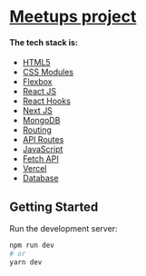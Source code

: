 # [Meetups project](https://meetup-nextjs-topaz.vercel.app/)

#### The tech stack is:

- [HTML5](https://en.wikipedia.org/wiki/HTML5)
- [CSS Modules](https://github.com/css-modules/css-modules)
- [Flexbox](https://en.wikipedia.org/wiki/CSS_Flexible_Box_Layout)
- [React JS](https://reactjs.org/)
- [React Hooks](https://reactjs.org/docs/hooks-faq.html#gatsby-focus-wrapper)
- [Next JS](https://nextjs.org/)
- [MongoDB](https://en.wikipedia.org/wiki/MongoDB)
- [Routing](https://nextjs.org/docs/routing/introduction)
- [API Routes](https://nextjs.org/docs/api-routes/introduction)
- [JavaScript](https://developer.mozilla.org/en-US/docs/Web/JavaScript)
- [Fetch API](https://developer.mozilla.org/en-US/docs/Web/API/Fetch_API)
- [Vercel](https://en.wikipedia.org/wiki/Vercel)
- [Database](https://en.wikipedia.org/wiki/Database)


## Getting Started

Run the development server:

```bash
npm run dev
# or
yarn dev
```
